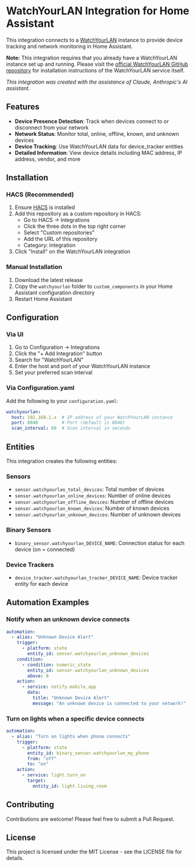 # WatchYourLAN Integration for Home Assistant

This integration connects to a [WatchYourLAN](https://github.com/aceberg/WatchYourLAN) instance to provide device tracking and network monitoring in Home Assistant.

**Note:** This integration requires that you already have a WatchYourLAN instance set up and running. Please visit the [official WatchYourLAN GitHub repository](https://github.com/aceberg/WatchYourLAN) for installation instructions of the WatchYourLAN service itself.

*This integration was created with the assistance of Claude, Anthropic's AI assistant.*

## Features

- **Device Presence Detection**: Track when devices connect to or disconnect from your network
- **Network Status**: Monitor total, online, offline, known, and unknown devices
- **Device Tracking**: Use WatchYourLAN data for device_tracker entities
- **Detailed Information**: View device details including MAC address, IP address, vendor, and more

## Installation

### HACS (Recommended)

1. Ensure [HACS](https://hacs.xyz/) is installed
2. Add this repository as a custom repository in HACS:
   - Go to HACS → Integrations
   - Click the three dots in the top right corner
   - Select "Custom repositories"
   - Add the URL of this repository
   - Category: Integration
3. Click "Install" on the WatchYourLAN integration

### Manual Installation

1. Download the latest release
2. Copy the `watchyourlan` folder to `custom_components` in your Home Assistant configuration directory
3. Restart Home Assistant

## Configuration

### Via UI

1. Go to Configuration → Integrations
2. Click the "+ Add Integration" button
3. Search for "WatchYourLAN"
4. Enter the host and port of your WatchYourLAN instance
5. Set your preferred scan interval

### Via Configuration.yaml

Add the following to your `configuration.yaml`:

```yaml
watchyourlan:
  host: 192.168.1.x  # IP address of your WatchYourLAN instance
  port: 8840         # Port (default is 8840)
  scan_interval: 60  # Scan interval in seconds
```

## Entities

This integration creates the following entities:

### Sensors
- `sensor.watchyourlan_total_devices`: Total number of devices
- `sensor.watchyourlan_online_devices`: Number of online devices
- `sensor.watchyourlan_offline_devices`: Number of offline devices
- `sensor.watchyourlan_known_devices`: Number of known devices
- `sensor.watchyourlan_unknown_devices`: Number of unknown devices

### Binary Sensors
- `binary_sensor.watchyourlan_DEVICE_NAME`: Connection status for each device (on = connected)

### Device Trackers
- `device_tracker.watchyourlan_tracker_DEVICE_NAME`: Device tracker entity for each device

## Automation Examples

### Notify when an unknown device connects

```yaml
automation:
  - alias: "Unknown Device Alert"
    trigger:
      - platform: state
        entity_id: sensor.watchyourlan_unknown_devices
    condition:
      - condition: numeric_state
        entity_id: sensor.watchyourlan_unknown_devices
        above: 0
    action:
      - service: notify.mobile_app
        data:
          title: "Unknown Device Alert"
          message: "An unknown device is connected to your network!"
```

### Turn on lights when a specific device connects

```yaml
automation:
  - alias: "Turn on lights when phone connects"
    trigger:
      - platform: state
        entity_id: binary_sensor.watchyourlan_my_phone
        from: "off"
        to: "on"
    action:
      - service: light.turn_on
        target:
          entity_id: light.living_room
```

## Contributing

Contributions are welcome! Please feel free to submit a Pull Request.

## License

This project is licensed under the MIT License - see the LICENSE file for details.